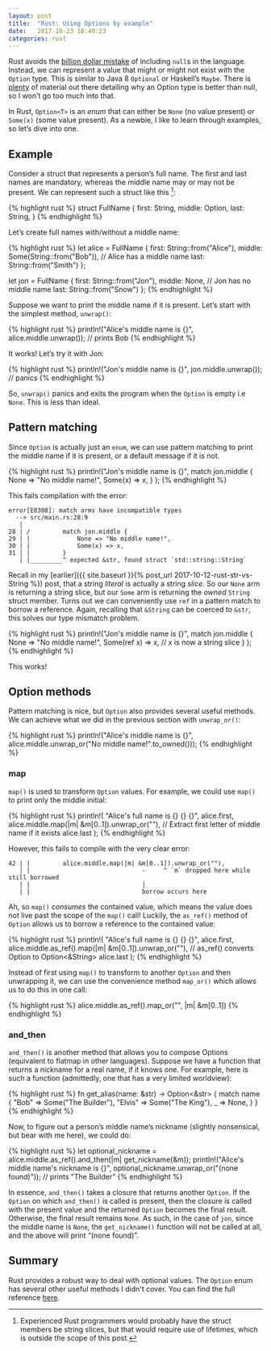```yaml
---
layout: post
title:  "Rust: Using Options by example"
date:   2017-10-23 18:40:23
categories: rust 
---
```

Rust avoids the [billion dollar mistake](https://en.wikipedia.org/wiki/Tony_Hoare#Apologies_and_retractions) of including 
`null`s in the language. Instead, we can represent a value that might or might not exist with the `Option` type.
 This is similar to Java 8 `Optional` or Haskell’s `Maybe`. There is [plenty](http://www.nickknowlson.com/blog/2013/04/16/why-maybe-is-better-than-null/)
 of material out there detailing why an Option type is better than null, so I won’t go too much into that.

In Rust, `Option<T>` is an _enum_ that can either be `None` (no value present) or `Some(x)` (some value present).
 As a newbie, I like to learn through examples, so let’s dive into one.

## Example
Consider a struct that represents a person’s full name. The first and last names are mandatory, whereas the middle name
 may or may not be present. We can represent such a struct like this [^1]:

{% highlight rust %}
struct FullName {
    first: String,
    middle: Option<String>,
    last: String,
}
{% endhighlight %}

Let’s create full names with/without a middle name:

{% highlight rust %}
let alice = FullName {
    first: String::from("Alice"),
    middle: Some(String::from("Bob")), // Alice has a middle name
    last: String::from("Smith")
};

let jon = FullName {
    first: String::from("Jon"),
    middle: None, // Jon has no middle name
    last: String::from("Snow")
};
{% endhighlight %}

Suppose we want to print the middle name if it is present. Let’s start with the simplest method, `unwrap()`:

{% highlight rust %}
println!("Alice's middle name is {}", alice.middle.unwrap()); // prints Bob
{% endhighlight %}

It works! Let’s try it with Jon:

{% highlight rust %}
println!("Jon's middle name is {}", jon.middle.unwrap()); // panics
{% endhighlight %}

So, `unwrap()` panics and exits the program when the `Option` is empty i.e `None`. This is less than ideal.

## Pattern matching
Since `Option` is actually just an `enum`, we can use pattern matching to print the middle name if it is present, or a default message if it is not.

{% highlight rust %}
println!("Jon's middle name is {}",
    match jon.middle {
        None => "No middle name!",
        Some(x) => x,
    }
);
{% endhighlight %}

This fails compilation with the error:

```
error[E0308]: match arms have incompatible types
  --> src/main.rs:28:9
   |
28 | /         match jon.middle {
29 | |             None => "No middle name!",
30 | |             Some(x) => x,
31 | |         }
   | |_________^ expected &str, found struct `std::string::String`
```

Recall in my [earlier]({{ site.baseurl }}{% post_url 2017-10-12-rust-str-vs-String %}) post, that a string _literal_ is actually 
a string _slice_. So our `None` arm is returning a string slice,
but our `Some` arm is returning the _owned_ `String` struct member. Turns out we can conveniently use `ref` in a pattern match
to borrow a reference. Again, recalling that `&String` can be coerced to `&str`, this solves our type mismatch problem.

{% highlight rust %}
println!("Jon's middle name is {}",
    match jon.middle {
        None => "No middle name!",
        Some(ref x) => x, // x is now a string slice
    }
);
{% endhighlight %}

This works!

## Option methods
Pattern matching is nice, but `Option` also provides several useful methods. We can achieve what we did in the previous section with `unwrap_or()`:

{% highlight rust %}
println!("Alice's middle name is {}",
    alice.middle.unwrap_or("No middle name!".to_owned()));
{% endhighlight %}

### map

`map()` is used to transform `Option` values. For example, we could use `map()` to print only the middle initial:

{% highlight rust %}
println!(
    "Alice's full name is {} {} {}",
    alice.first,
    alice.middle.map(|m| &m[0..1]).unwrap_or(""), // Extract first letter of middle name if it exists
    alice.last
);
{% endhighlight %}

However, this fails to compile with the very clear error:

```
42 | |         alice.middle.map(|m| &m[0..1]).unwrap_or(""),
   | |                               -     ^ `m` dropped here while still borrowed
   | |                               |
   | |                               borrow occurs here
```

Ah, so `map()` _consumes_ the contained value, which means the value does not live past the scope of the `map()` call!
Luckily, the `as_ref()` method of `Option` allows us to borrow a reference to the contained value:

{% highlight rust %}
println!(
    "Alice's full name is {} {} {}",
    alice.first,
    alice.middle.as_ref().map(|m| &m[0..1]).unwrap_or(""), // as_ref() converts Option<String> to Option<&String>
    alice.last
);
{% endhighlight %}

Instead of first using `map()` to transform to another `Option` and then unwrapping it, we can use the convenience
method `map_or()` which allows us to do this in one call:

{% highlight rust %}
alice.middle.as_ref().map_or("", |m| &m[0..1])
{% endhighlight %}

### and_then

`and_then()` is another method that allows you to compose Options (equivalent to flatmap in other languages).
Suppose we have a function that returns a nickname for a real name, if it knows one. For example, here is such a
function (admittedly, one that has a very limited worldview):

{% highlight rust %}
fn get_alias(name: &str) -> Option<&str> {
    match name {
        "Bob" => Some("The Builder"),
        "Elvis" => Some("The King"),
        _ => None,
    }
}
{% endhighlight %}

Now, to figure out a person’s middle name’s nickname (slightly nonsensical, but bear with me here), we could do:

{% highlight rust %}
let optional_nickname = alice.middle.as_ref().and_then(|m| get_nickname(&m));
println!("Alice's middle name's nickname is {}",
    optional_nickname.unwrap_or("(none found)")); // prints "The Builder"
{% endhighlight %}

In essence, `and_then()` takes a closure that returns another `Option`. If the `Option` on which `and_then()` is called is present,
then the closure is called with the present value and the returned `Option` becomes the final result. Otherwise, the final result
remains `None`. As such, in the case of `jon`, since the middle name is `None`, the `get_nickname()` function will not be called at all,
and the above will print “(none found)”.

## Summary
Rust provides a robust way to deal with optional values. The `Option` enum has several other useful methods I didn't cover. You can
find the full reference [here](https://doc.rust-lang.org/std/option/enum.Option.html).

[^1]: Experienced Rust programmers would probably have the struct members be string slices, but that would require use of lifetimes, which is outside the scope of this post.
